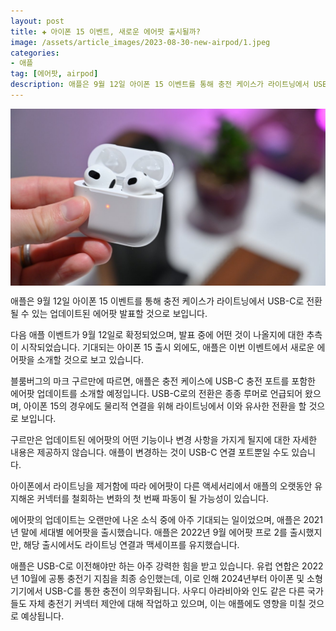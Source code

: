```yaml
---
layout: post  
title: ✚ 아이폰 15 이벤트, 새로운 에어팟 출시될까?
image: /assets/article_images/2023-08-30-new-airpod/1.jpeg
categories:
- 애플
tag: [에어팟, airpod]
description: 애플은 9월 12일 아이폰 15 이벤트를 통해 충전 케이스가 라이트닝에서 USB-C로 전환될 수 있는 업데이트된 AirPods를 발표할 것으로 보입니다.
---
```


<div class="markdown-image">
<img src="/assets/article_images/2023-08-30-new-airpod/1.jpeg" alt="" align="middle"/> </div>

<p class="drop-korean">
애플은 9월 12일 아이폰 15 이벤트를 통해 충전 케이스가 라이트닝에서 USB-C로 전환될 수 있는 업데이트된 에어팟 발표할 것으로 보입니다.
</p>

다음 애플 이벤트가 9월 12일로 확정되었으며, 발표 중에 어떤 것이 나올지에 대한 추측이 시작되었습니다. 기대되는 아이폰 15 출시 외에도, 애플은 이번 이벤트에서 새로운 에어팟을 소개할 것으로 보고 있습니다.

블룸버그의 마크 구르만에 따르면, 애플은 충전 케이스에 USB-C 충전 포트를 포함한 에어팟 업데이트를 소개할 예정입니다. USB-C로의 전환은 종종 루머로 언급되어 왔으며, 아이폰 15의 경우에도 물리적 연결을 위해 라이트닝에서 이와 유사한 전환을 할 것으로 보입니다.

구르만은 업데이트된 에어팟의 어떤 기능이나 변경 사항을 가지게 될지에 대한 자세한 내용은 제공하지 않습니다. 애플이 변경하는 것이 USB-C 연결 포트뿐일 수도 있습니다.

아이폰에서 라이트닝을 제거함에 따라 에어팟이 다른 액세서리에서 애플의 오랫동안 유지해온 커넥터를 철회하는 변화의 첫 번째 파동이 될 가능성이 있습니다.

에어팟의 업데이트는 오랜만에 나온 소식 중에 아주 기대되는 일이었으며, 애플은 2021년 말에 세대별 에어팟을 출시했습니다. 애플은 2022년 9월 에어팟 프로 2를 출시했지만, 해당 출시에서도 라이트닝 연결과 맥세이프를 유지했습니다.

애플은 USB-C로 이전해야만 하는 아주 강력한 힘을 받고 있습니다. 유럽 연합은 2022년 10월에 공통 충전기 지침을 최종 승인했는데, 이로 인해 2024년부터 아이폰 및 소형 기기에서 USB-C를 통한 충전이 의무화됩니다. 사우디 아라비아와 인도 같은 다른 국가들도 자체 충전기 커넥터 제안에 대해 작업하고 있으며, 이는 애플에도 영향을 미칠 것으로 예상됩니다.